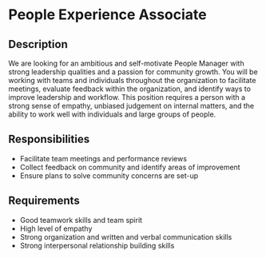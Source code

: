 # People Experience Associate

## Description

We are looking for an ambitious and self-motivate People Manager with strong leadership qualities and a passion for community growth. You will be working with teams and individuals throughout the organization to facilitate meetings, evaluate feedback within the organization, and identify ways to improve leadership and workflow. This position requires a person with a strong sense of empathy, unbiased judgement on internal matters, and the ability to work well with individuals and large groups of people.

## Responsibilities

* Facilitate team meetings and performance reviews
* Collect feedback on community and identify areas of improvement
* Ensure plans to solve community concerns are set-up

## Requirements

* Good teamwork skills and team spirit
* High level of empathy
* Strong organization and written and verbal communication skills
* Strong interpersonal relationship building skills



